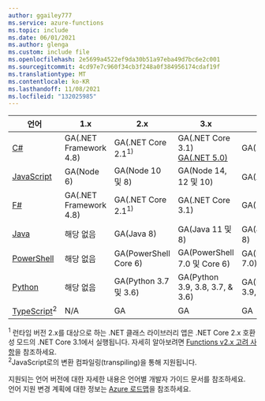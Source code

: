```yaml
---
author: ggailey777
ms.service: azure-functions
ms.topic: include
ms.date: 06/01/2021
ms.author: glenga
ms.custom: include file
ms.openlocfilehash: 2e5699a4522ef9da30b51a97eba49d7bc6e2c001
ms.sourcegitcommit: 4cd97e7c960f34cb3f248a0f384956174cdaf19f
ms.translationtype: MT
ms.contentlocale: ko-KR
ms.lasthandoff: 11/08/2021
ms.locfileid: "132025985"
---
```

|언어                                 |1.x         |2.x| 3.x | 4.x |
|-----------------------------------------|------------|---| --- | --- |
|[C#](../articles/azure-functions/functions-dotnet-class-library.md)|GA(.NET Framework 4.8)|GA(.NET Core 2.1<sup>1)</sup>| GA(.NET Core 3.1)<br/>[GA(.NET 5.0)](../articles/azure-functions/dotnet-isolated-process-guide.md) | GA(.NET 6.0) |
|[JavaScript](../articles/azure-functions/functions-reference-node.md#node-version)|GA(Node 6)|GA(Node 10 및 8)| GA(Node 14, 12 및 10) | GA(노드 14) |
|[F#](../articles/azure-functions/functions-reference-fsharp.md)|GA(.NET Framework 4.8)|GA(.NET Core 2.1<sup>1)</sup>| GA(.NET Core 3.1) | GA(.NET 6.0) |
|[Java](../articles/azure-functions/functions-reference-java.md)|해당 없음|GA(Java 8)| GA(Java 11 및 8)| GA(Java 11 및 8)|
|[PowerShell](../articles/azure-functions/functions-reference-powershell.md) |해당 없음|GA(PowerShell Core 6)| GA(PowerShell 7.0 및 Core 6)| GA(PowerShell 7.0)|
|[Python](../articles/azure-functions/functions-reference-python.md#python-version)|해당 없음|GA(Python 3.7 및 3.6)| GA(Python 3.9, 3.8, 3.7, & 3.6)| GA(Python 3.9, 3.8)|
|[TypeScript](../articles/azure-functions/functions-reference-node.md#typescript)<sup>2</sup> |N/A|GA| GA | GA |

<sup>1</sup> 런타임 버전 2.x를 대상으로 하는 .NET 클래스 라이브러리 앱은 .NET Core 2.x 호환성 모드의 .NET Core 3.1에서 실행됩니다. 자세히 알아보려면 [Functions v2.x 고려 사항](../articles/azure-functions/functions-dotnet-class-library.md#functions-v2x-considerations)을 참조하세요.  
<sup>2</sup>JavaScript로의 변환 컴파일링(transpiling)을 통해 지원됩니다.

지원되는 언어 버전에 대한 자세한 내용은 언어별 개발자 가이드 문서를 참조하세요.   
언어 지원 변경 계획에 대한 정보는 [Azure 로드맵](https://azure.microsoft.com/roadmap/?tag=functions)을 참조하세요.
